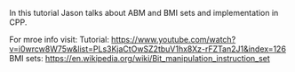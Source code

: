 In this tutorial Jason talks about ABM and BMI sets and implementation in CPP.

For mroe info visit:
Tutorial:	https://www.youtube.com/watch?v=i0wrcw8W75w&list=PLs3KjaCtOwSZ2tbuV1hx8Xz-rFZTan2J1&index=126
BMI sets:	https://en.wikipedia.org/wiki/Bit_manipulation_instruction_set
